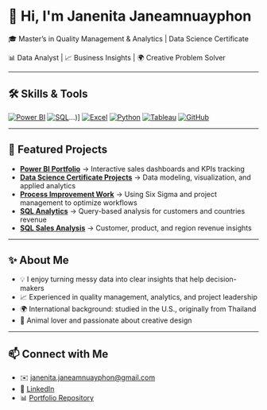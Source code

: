 # 👋 Hi, I'm Janenita Janeamnuayphon  

🎓 Master’s in Quality Management & Analytics  | Data Science Certificate

📊 Data Analyst | 📈 Business Insights | 🌍 Creative Problem Solver  

---

## 🛠 Skills & Tools

[![Power BI](https://img.shields.io/badge/Power%20BI-F2C811?style=for-the-badge&logo=powerbi&logoColor=black)](https://github.com/JanenitaJane/PowerBI_Portfolio...)
[![SQL](https://img.shields.io/badge/SQL-336791?style=for-the-badge&logo=postgresql&logoColor=white)](https://github.com/JanenitaJane/sql-projects.git)...)]
[![Excel](https://img.shields.io/badge/Excel-217346?style=for-the-badge&logo=microsoft-excel&logoColor=white)](https://github.com/JanenitaJane/quality-analytics-lss...)
[![Python](https://img.shields.io/badge/Python-3776AB?style=for-the-badge&logo=python&logoColor=white)](https://github.com/JanenitaJane/da-python-eda-ml...)
[![Tableau](https://img.shields.io/badge/Tableau-E97627?style=for-the-badge&logo=tableau&logoColor=white)](https://github.com/JanenitaJane/da-tableau-sales-dashboard...)
[![GitHub](https://img.shields.io/badge/GitHub-181717?style=for-the-badge&logo=github&logoColor=white)](https://github.com/JanenitaJane...)

---

## 📁 Featured Projects

- [**Power BI Portfolio**](https://github.com/JanenitaJane/PowerBI_Portfolio) → Interactive sales dashboards and KPIs tracking  
- [**Data Science Certificate Projects**](https://github.com/JanenitaJane/DataScience_Certificate) → Data modeling, visualization, and applied analytics  
- [**Process Improvement Work**](https://github.com/JanenitaJane/quality-analytics-lss) → Using Six Sigma and project management to optimize workflows  
- [**SQL Analytics**](https://github.com/JanenitaJane/da-sql-case-study) → Query-based analysis for customers and countries revenue  
- [**SQL Sales Analysis**](https://github.com/JanenitaJane/da-sql-sales-analysis) → Customer, product, and region revenue insights


---

## ✨ About Me  
- 💡 I enjoy turning messy data into clear insights that help decision-makers  
- 📈 Experienced in quality management, analytics, and project leadership  
- 🌍 International background: studied in the U.S., originally from Thailand  
- 🐾 Animal lover and passionate about creative design  

---

## 📫 Connect with Me  
- ✉️ [janenita.janeamnuayphon@gmail.com](mailto:janenita.janeamnuayphon@gmail.com)  
- 💼 [LinkedIn](https://www.linkedin.com/in/janenita-janeamnuayphon/)  
- 📊 [Portfolio Repository](https://github.com/JanenitaJane/PowerBI_Portfolio)  
